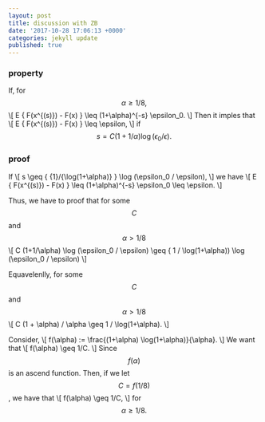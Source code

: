 ```yaml
---
layout: post
title: discussion with ZB
date: '2017-10-28 17:06:13 +0000'
categories: jekyll update
published: true
--- 
```


<script type="text/javascript"
	src="https://cdn.mathjax.org/mathjax/latest/MathJax.js?config=TeX-AMS_HTML,
	/javascripts/MathJaxLocal.js
">
</script>

### property
If, for $$\alpha \geq {1}/{8},$$
\\[
E  \{ F(x^{(s)}) - F(x)  \} \leq (1+\alpha)^{-s} \epsilon_0. 
\\]
Then it imples that  
\\[
E \{ F(x^{(s)}) - F(x) \} \leq \epsilon,
\\]
if $$s = C (1+1/\alpha) \log ({\epsilon_0}/{\epsilon}).$$ 


### proof
If
\\[
s \geq \{ {1}/{\log(1+\alpha)} \} \log (\epsilon_0 / \epsilon), 
\\]
we have
\\[
E  \{ F(x^{(s)}) - F(x) \} \leq (1+\alpha)^{-s} \epsilon_0 \leq \epsilon. 
\\]


Thus, we have to proof that for some $$C$$ and $$\alpha > 1/ 8$$
\\[
C (1+1/\alpha) \log (\epsilon_0 / \epsilon) \geq \{ 1 / \log(1+\alpha)) \log (\epsilon_0 / \epsilon)
\\]


Equavelenlly, for some $$C$$ and $$\alpha > 1/ 8$$
\\[
C (1 + \alpha) / \alpha  \geq  1 / \log(1+\alpha).
\\]

Consider, 
\\[
f(\alpha) :=  \frac{(1+\alpha) \log(1+\alpha)}{\alpha}.
\\]
We want that 
\\[
f(\alpha) \geq 1/C.
\\]
Since $$f(\alpha)$$ is an ascend function. Then, if we let $$C = f(1/8)$$, we have that 
\\[
f(\alpha) \geq 1/C,
\\]
for $$\alpha \geq 1/8.$$

